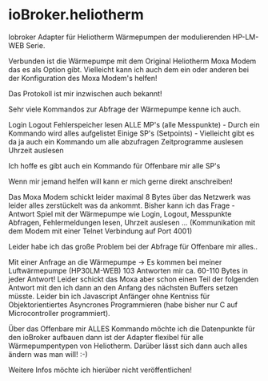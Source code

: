 # ioBroker.heliotherm
Iobroker Adapter für Heliotherm Wärmepumpen der modulierenden HP-LM-WEB Serie.

Verbunden ist die Wärmepumpe mit dem Original Heliotherm Moxa Modem das es als Option gibt.
Vielleicht kann ich auch dem ein oder anderen bei der Konfiguration des Moxa Modem's helfen!

Das Protokoll ist mir inzwischen auch bekannt!

Sehr viele Kommandos zur Abfrage der Wärmepumpe kenne ich auch.

Login
Logout
Fehlerspeicher lesen
ALLE MP's (alle Messpunkte) - Durch ein Kommando wird alles aufgelistet
Einige SP's (Setpoints) - Vielleicht gibt es da ja auch ein Kommando um alle abzufragen
Zeitprogramme auslesen
Uhrzeit auslesen

Ich hoffe es gibt auch ein Kommando für Offenbare mir alle SP's

Wenn mir jemand helfen will kann er mich gerne direkt anschreiben!

Das Moxa Modem schickt leider maximal 8 Bytes über das Netzwerk was leider alles zerstückelt was da ankommt.
Bisher kann ich das Frage - Antwort Spiel mit der Wärmepumpe wie Login, Logout, Messpunkte Abfragen, Fehlermeldungen lesen, Uhrzeit auslesen ... (Kommunikation mit dem Modem mit einer Telnet Verbindung auf Port 4001)

Leider habe ich das große Problem bei der Abfrage für Offenbare mir alles..

Mit einer Anfrage an die Wärmepumpe -> Es kommen bei meiner Luftwärmepumpe (HP30LM-WEB) 103 Antworten mir ca. 60-110 Bytes in jeder Antwort! Leider schickt das Moxa aber schon einen Teil der folgenden Antwort mit den ich dann an den Anfang des nächsten Buffers setzen müsste. Leider bin ich Javascript Anfänger ohne Kentniss für Objektorientiertes Asyncrones Programmieren (habe bisher nur C auf Microcontroller programmiert).

Über das Offenbare mir ALLES Kommando möchte ich die Datenpunkte für den ioBroker aufbauen dann ist der Adapter flexibel für alle Wärmepumpentypen von Heliotherm. Darüber lässt sich dann auch alles ändern was man will! :-)

Weitere Infos möchte ich hierüber nicht veröffentlichen!
